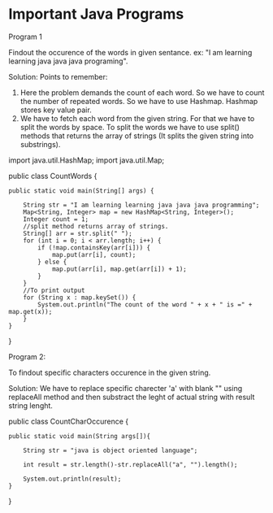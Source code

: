 # Important Java Programs

Program 1 

Findout the occurence of the words in given sentance. ex: "I am learning learning java java java programing".

Solution:
Points to remember:
1. Here the problem demands the count of each word. So we have to count the number of repeated words. So we have to use Hashmap. Hashmap stores key value pair. 
2. We have to fetch each word from the given string. For that we have to split the words by space. To split the words we have to use split() methods that returns the array of strings (It splits the given string into substrings).



import java.util.HashMap;
import java.util.Map;

public class CountWords {

	public static void main(String[] args) {
	
		String str = "I am learning learning java java java programming";
		Map<String, Integer> map = new HashMap<String, Integer>();
		Integer count = 1;
		//split method returns array of strings. 
		String[] arr = str.split(" ");
		for (int i = 0; i < arr.length; i++) {
			if (!map.containsKey(arr[i])) {
				map.put(arr[i], count);
			} else {
				map.put(arr[i], map.get(arr[i]) + 1);
			}
		}
		//To print output
		for (String x : map.keySet()) {
			System.out.println("The count of the word " + x + " is =" + map.get(x));
		}
	}
}



Program 2:

To findout specific characters occurence in the given string.

Solution:
We have to replace specific charecter 'a' with blank "" using replaceAll method and then substract the leght of actual string with result string lenght.


public class CountCharOccurence {
	
	public static void main(String args[]){
		
		String str = "java is object oriented language";
		
		int result = str.length()-str.replaceAll("a", "").length();
		
		System.out.println(result);
	}

}














